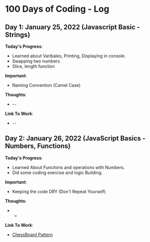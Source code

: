 # 100 Days of Coding - Log



## Day 1: January 25, 2022 (Javascript Basic - Strings)
**Today's Progress**: 
* Learned about Varibales, Printing, Displaying in console. 
* Swapping two numbers
* Slice, length function

**Important**:
* Naming Convention (Camel Case)
 
**Thoughts**:
* --
 
**Link To Work**:
* --



## Day 2: January 26, 2022 (JavaScript Basics - Numbers, Functions)
**Today's Progress**: 
* Learned About Funcitons and operations with Numbers.
* Did some coding exercise and logic Building.

**Important**:
* Keeping the code DRY (Don't Repeat Yourself)

**Thoughts**:
* - 

**Link To Work**:
* [ChessBoard Pattern](https://stanford.edu/~cpiech/karel/ide.html)


